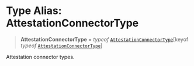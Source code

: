 # Type Alias: AttestationConnectorType

> **AttestationConnectorType** = *typeof* [`AttestationConnectorType`](../variables/AttestationConnectorType.md)\[keyof *typeof* [`AttestationConnectorType`](../variables/AttestationConnectorType.md)\]

Attestation connector types.
